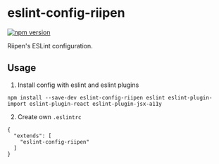# eslint-config-riipen

[![npm version](https://badge.fury.io/js/eslint-config-riipen.svg)](https://badge.fury.io/js/eslint-config-riipen)

Riipen's ESLint configuration.

## Usage

1. Install config with eslint and eslint plugins

```
npm install --save-dev eslint-config-riipen eslint eslint-plugin-import eslint-plugin-react eslint-plugin-jsx-a11y
```


2. Create own `.eslintrc`

```
{
  "extends": [
    "eslint-config-riipen"
  ]
}
```
